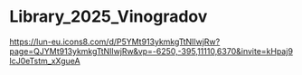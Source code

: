 # Library_2025_Vinogradov
 https://lun-eu.icons8.com/d/P5YMt913ykmkgTtNIlwjRw?page=QJYMt913ykmkgTtNIlwjRw&vp=-6250,-395,11110,6370&invite=kHpaj9lcJ0eTstm_xXgueA